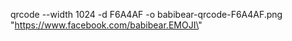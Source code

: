 qrcode --width 1024 -d F6A4AF -o babibear-qrcode-F6A4AF.png \"https://www.facebook.com/babibear.EMOJI\"